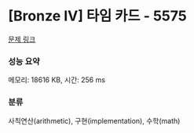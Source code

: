 # [Bronze IV] 타임 카드 - 5575 

[문제 링크](https://www.acmicpc.net/problem/5575) 

### 성능 요약

메모리: 18616 KB, 시간: 256 ms

### 분류

사칙연산(arithmetic), 구현(implementation), 수학(math)

